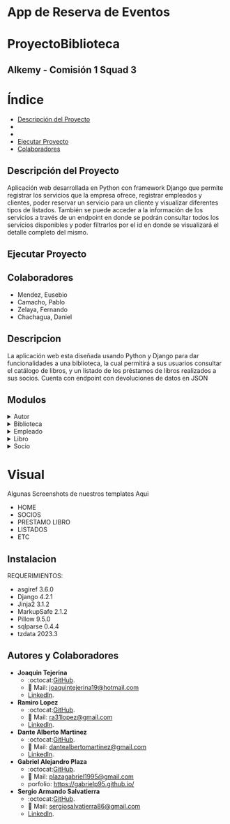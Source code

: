 # App de Reserva de Eventos

# ProyectoBiblioteca

## Alkemy - Comisión 1 Squad 3

# Índice
* <span><a href="#descripcion">Descripción del Proyecto</a></span>
* <span><a href="#visual"></a></span>
* <span><a href="#visual"></a></span>
* <span><a href="#ejecutar">Ejecutar Proyecto</a></span>
* <span><a href="#colaboradores">Colaboradores</a></span>

<h2 id="descripcion">Descripción del Proyecto</h2> 
    
Aplicación web desarrollada en Python con framework Django que permite registrar los servicios que la empresa ofrece, registrar empleados y clientes, poder reservar un servicio para un cliente y visualizar diferentes tipos de listados. También se puede acceder a la información de los servicios a través de un endpoint en donde se podrán consultar todos los servicios disponibles y poder filtrarlos por el id en donde se visualizará el detalle completo del mismo.

<h2 id="ejecutar">Ejecutar Proyecto</h2>

<h2 id="colaboradores">Colaboradores</h2>

* Mendez, Eusebio
* Camacho, Pablo
* Zelaya, Fernando
* Chachagua, Daniel













## Descripcion

La aplicación web esta diseñada usando Python y Django para dar
funcionalidades a una biblioteca, la cual permitirá a sus usuarios consultar el
catálogo de libros, y un listado de los préstamos de libros realizados a sus
socios. Cuenta con endpoint con devoluciones de datos en JSON

## Modulos

<details><summary>Autor</summary>

- **Contenido**
    - admin.py ( Administrador)
        - Agregado modelo al administrador utilizando list_display ( campos: nombre, apellido, nacionalidad y activo )
        - list_filter ( campos: activo y nacionalidad )
        - search_field ( campos: nombre y apellido )
    - models.py ( Ubicacion Principal del modelo autor )
        - nombre ( Nombre del Autor )
        - apellido ( Apellido del Autor)
        - nacionalidad ( Nacionalidad del Autor)
        - activo ( Por default se crea en True)
    - views.py ( Funcionalidades CRUD, activar o desactivar autor )
        - CrearAutor ( Utiliza su  - formulario ***forms.py*** para crear un Autor / uso Generic Views)
        - ListarAutores ( Funcion que utiliza un template para mostrar la lista / uso Generic Views )
        - EditarAutor ( Utiliza su formulario ***forms.py*** para editar un Autor / uso Generic Views )
        - activar_autor ( funcion que cambia Activo a True)
        - desactivar_autor ( funcion que cambia Activo a False)
</details>

<details><summary>Biblioteca</summary>

- **Contenido**
    - admin.py ( Administrador)
        - Agregado modelo al administrador utilizando list_display ( campos: fecha_prestamos, fecha_devolucion, socio, empleado y libro )
        - ordering ( fecha_devolucion )
        - search_field ( campos: socio, empleado y libro )
    - models.py ( Ubicacion Principal del modelo PrestamoLibro )
        - fecha_prestamos ( La fecha en la que se realizo el prestamo del libro )
        - fecha_devolucion ( Fechaen la que se devuelve el Libro)
        - socio ( La persona a la que se le presta el Libro / ForeignKey de modelo socio )
        - empleado ( La persona encargada del prestamo del libro / ForeignKey de modelo empleado)
        - libro ( Datos del libro Prestado / ForeignKey de modelo libro )
    - views.py ( )
</details>

<details><summary>Empleado</summary>

- **Contenido**
    - admin.py ( Administrador)
        - Agregado modelo al administrador utilizando list_display ( campos: apellido, nombre, numero_legajo y activo )
        - list_filter ( campos: activo )
        - search_field ( campos: nombre y apellido )
    - models.py ( Ubicacion Principal del modelo empleado )
        - nombre ( Nombre del Empleado )
        - apellido ( Apellido del Empleado )
        - numero_legajo ( Numero de legajo del empleado )
        - activo ( Por default se crea en True)
    - views.py ( Funcionalidades CRUD, activar o desactivar empleado )
        - CrearEmpleado ( Utiliza su  - formulario ***forms.py*** para crear un Empleado / uso Generic Views)
        - ListarEmpleados ( Funcion que utiliza un template para mostrar la lista / uso Generic Views )
        - EditarEmpleado ( Utiliza su formulario ***forms.py*** para editar un Empleado / uso Generic Views )
        - activar_empleado ( funcion que cambia Activo a True )
        - desactivar_empleado ( funcion que cambia Activo a False )
</details>

<details><summary>Libro</summary>

- **Contenido**
    - admin.py ( Administrador)
        - Agregado modelo al administrador utilizando list_display ( campos: titulo, descripcion, isbn, autor y activo )
        - list_filter ( campos: activo )
        - search_field ( campos: titulo )
    - models.py ( Ubicacion Principal del modelo libro )
        - titulo ( Titulo del Libro )
        - descripcion ( Descripcion del Libro, puede tener o No )
        - isbn ( El isbn es un estandard número de 13 cifras que identifica a cada libro )
        - autor ( La persona que escribio el libro / ForeignKey de modelo autor)
        - activo ( El libro esta disponible o no. Por default se crea en True)
    - views.py ()
</details>

<details><summary>Socio</summary>

- **Contenido**
    - admin.py ( Administrador)
        - Agregado modelo al administrador utilizando list_display ( campos: nombre, apellido, fecha_nacimiento y activo )
        - list_filter ( campos: activo )
        - search_field ( campos: nombre y apellido )
    - models.py ( Ubicacion Principal del modelo socio )
        - nombre ( Nombre del Socio )
        - apellido ( Apellido del Socio )
        - fecha_nacimiento ( Fecha de Nacimiento del Socio )
        - activo ( Si es un socio dado de alta o no. Por default se crea en True)
    - views.py ( Funcionalidades CRUD, activar o desactivar socio )
        - CrearSocio ( Utiliza su  - formulario ***forms.py*** para crear un Socio / uso Generic Views)
        - ListarSocio ( Funcion que utiliza un template para mostrar la lista / uso Generic Views )
        - EditarSocio ( Utiliza su formulario ***forms.py*** para editar un Socio / uso Generic Views )
        - activar_socio ( funcion que cambia Activo a True )
        - desactivar_socio ( funcion que cambia Activo a False )
</details>        
        
<h1 id="visual">Visual</h1>       
   
 Algunas Screenshots de nuestros templates Aqui
- HOME
- SOCIOS
 - PRESTAMO LIBRO
- LISTADOS
- ETC

## Instalacion

 REQUERIMIENTOS:
- asgiref 3.6.0
- Django 4.2.1
- Jinja2 3.1.2
- MarkupSafe 2.1.2
- Pillow 9.5.0
- sqlparse 0.4.4
- tzdata 2023.3

## Autores y Colaboradores

- **Joaquin Tejerina**      
    - :octocat:[GitHub](https://github.com/JoaquinT04/).
    - :e-mail: Mail: joaquintejerina19@hotmail.com
    - [LinkedIn](https://www.linkedin.com/in/joaquin-tejerina/).
- **Ramiro Lopez**                
    - :octocat:[GitHub](https://github.com/razier31/).
    - :e-mail: Mail: ra31lopez@gmail.com
    - [LinkedIn](https://www.linkedin.com/in/ramiro-lopez-17020026a/).
- **Dante Alberto Martinez**      
    - :octocat:[GitHub](https://github.com/errorcode106/).
    - :e-mail: Mail: dantealbertomartinez@gmail.com
    - [LinkedIn](https://www.linkedin.com/in/dante-alberto-martinez-82b291262).
- **Gabriel Alejandro Plaza**      
    - :octocat:[GitHub](https://github.com/GabrielP95/).
    - :e-mail: Mail: plazagabriel1995@gmail.com
    - porfolio: https://gabrielp95.github.io/  
- **Sergio Armando Salvatierra**     
    - :octocat:[GitHub](https://github.com/xalvlax/).
    - :e-mail: Mail: sergiosalvatierra86@gmail.com
    - [LinkedIn](https://www.linkedin.com/in/sergio-a-salvatierra/).
